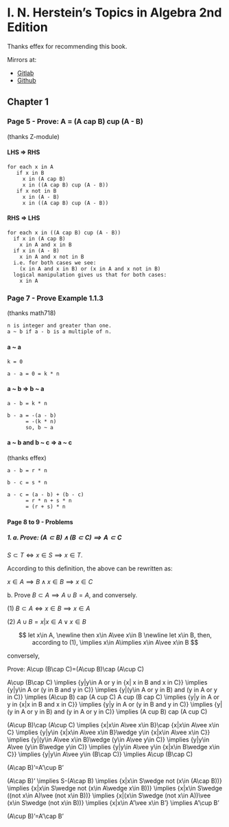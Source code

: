 # I. N. Herstein’s Topics in Algebra 2nd Edition

Thanks effex for recommending this book.

Mirrors at:

* [Gitlab][gitlab-mirror]
* [Github][github-mirror]

## Chapter 1

### Page 5 - Prove: A = (A cap B) cup (A - B)

(thanks Z-module)

#### LHS => RHS

```
for each x in A
   if x in B
     x in (A cap B)
     x in ((A cap B) cup (A - B))
   if x not in B
     x in (A - B)
     x in ((A cap B) cup (A - B))
```

#### RHS => LHS

```
for each x in ((A cap B) cup (A - B))
  if x in (A cap B)
    x in A and x in B
  if x in (A - B)
    x in A and x not in B
  i.e. for both cases we see:
    (x in A and x in B) or (x in A and x not in B)
  logical manipulation gives us that for both cases:
    x in A
```

### Page 7 - Prove Example 1.1.3

(thanks math718)

```
n is integer and greater than one.
a ~ b if a - b is a multiple of n.
```

#### a ~ a

```
k = 0

a - a = 0 = k * n
```

#### a ~ b => b ~ a

```
a - b = k * n

b - a = -(a - b)
      = -(k * n)
      so, b ~ a
```

#### a ~ b and b ~ c => a ~ c

(thanks effex)

```
a - b = r * n

b - c = s * n

a - c = (a - b) + (b - c)
      = r * n + s * n
      = (r + s) * n
```

#### Page 8 to 9 - Problems

##### 1. a. Prove: $(A\subset B)\wedge (B\subset C)\implies A\subset C$

$S\subset T\iff x\in S\implies x\in T$.

According to this definition, the above can be rewritten as:

$x\in A\implies B\wedge x\in B\implies x\in C$

b. Prove $B\subset A\implies A\cup B=A$, and conversely.

(1) $B\subset A\iff x\in B\implies x\in A$

(2) $A\cup B={x|x\in A\vee x\in B}$

$$
let x\in A, \newline
  then x\in A\vee x\in B \newline
let x\in B,
  then, according to (1), \implies x\in A\implies x\in A\vee x\in B
$$

conversely, 

Prove: A\cup (B\cap C)=(A\cup B)\cap (A\cup C)

A\cup (B\cap C)
 \implies {y|y\in A or y in {x| x in B and x in C}}
 \implies {y|y\in A or (y in B and y in C)}
 \implies {y|(y\in A or y in B) and (y in A or y in C)}
 \implies (A\cup B) cap (A cup C) A cup (B cap C)
 \implies {y|y in A or y in {x|x in B and x in C}}
 \implies {y|y in A or (y in B and y in C)}
 \implies {y|(y in A or y in B) and (y in A or y in C)}
 \implies (A cup B) cap (A cup C)

(A\cup B)\cap (A\cup C)
  \implies {x|x\in A\vee x\in B}\cap {x|x\in A\vee x\in C}
  \implies {y|y\in {x|x\in A\vee x\in B}\wedge y\in {x|x\in A\vee x\in C}}
  \implies {y|(y\in A\vee x\in B)\wedge (y\in A\vee y\in C)}
  \implies {y|y\in A\vee (y\in B\wedge y\in C)}
  \implies {y|y\in A\vee y\in {x|x\in B\wedge x\in C}}
  \implies {y|y\in A\vee y\in (B\cap C)}
  \implies A\cup (B\cap C)


(A\cap B)’=A’\cup B’

(A\cap B)’
  \implies S-(A\cap B)
  \implies {x|x\in S\wedge not (x\in (A\cap B))}
  \implies {x|x\in S\wedge not (x\in A\wedge x\in B))}
  \implies {x|x\in S\wedge ((not x\in A)\vee (not x\in B))}
  \implies {x|(x\in S\wedge (not x\in A))\vee (x\in S\wedge (not x\in B))}
  \implies {x|x\in A’\vee x\in B’}
  \implies A’\cup B’


(A\cup B)’=A’\cap B’


[gitlab-mirror]: <https://gitlab.com/yuvallanger/i-n-herstein.git>
[github-mirror]: <https://github.com/yuvallanger/i-n-herstein.git>
